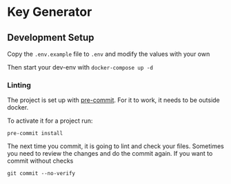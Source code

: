 # Key Generator

## Development Setup

Copy the `.env.example` file to `.env` and modify the values with your own

Then start your dev-env with `docker-compose up -d`

### Linting

The project is set up with [pre-commit](https://pre-commit.com/#install). For it to work, it needs to be outside docker.

To activate it for a project run:
```shell
pre-commit install
```

The next time you commit, it is going to lint and check your files. Sometimes you need to review the changes and do the commit again. If you want to commit without checks
```shell
git commit --no-verify
```